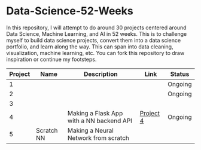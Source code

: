 # Data-Science-52-Weeks
In this repository, I will attempt to do around 30 projects centered around Data Science, Machine Learning, and AI in 52 weeks. This is to challenge myself to build data science projects, convert them into a data science portfolio, and learn along the way.
This can span into data cleaning, visualization, machine learning, etc.
You can fork this repository to draw inspiration or continue my footsteps.


|Project| Name    | Description| Link|  Status  |
|-------|---------|---------|--------|----------|
|   1   |         |         |        | Ongoing  |
|2      |         |         |        | Ongoing  |
|   3   |           
|   4   |         | Making a Flask App with a NN backend API|[Project 4]('https://github.com/miniloda/DS-ML-AI-52-Weeks/blob/main/Project%204') | Ongoing|
|   5   | Scratch NN| Making a Neural Network from scratch| 
